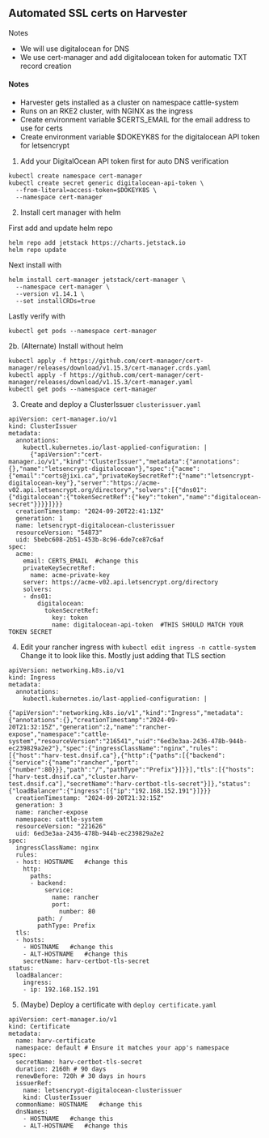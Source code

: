 ## Automated SSL certs on Harvester
Notes
- We will use digitalocean for DNS
- We use cert-manager and add digitalocean token for automatic TXT record creation


#### Notes
- Harvester gets installed as a cluster on namespace cattle-system
- Runs on an RKE2 cluster, with NGINX as the ingress
- Create environment variable $CERTS_EMAIL for the email address to use for certs
- Create environment variable $DOKEYK8S for the digitalocean API token for letsencrypt

  
1. Add your DigitalOcean API token first for auto DNS verification
```
kubectl create namespace cert-manager
kubectl create secret generic digitalocean-api-token \
  --from-literal=access-token=$DOKEYK8S \
  --namespace cert-manager
```

2. Install cert manager with helm

First add and update helm repo
```
helm repo add jetstack https://charts.jetstack.io
helm repo update
```

Next install with
```
helm install cert-manager jetstack/cert-manager \
  --namespace cert-manager \
  --version v1.14.1 \
  --set installCRDs=true
```

Lastly verify with
```
kubectl get pods --namespace cert-manager
```
2b. (Alternate) Install without helm
```
kubectl apply -f https://github.com/cert-manager/cert-manager/releases/download/v1.15.3/cert-manager.crds.yaml
kubectl apply -f https://github.com/cert-manager/cert-manager/releases/download/v1.15.3/cert-manager.yaml
kubectl get pods --namespace cert-manager
```

3. Create and deploy a ClusterIssuer `clusterissuer.yaml`
```
apiVersion: cert-manager.io/v1
kind: ClusterIssuer
metadata:
  annotations:
    kubectl.kubernetes.io/last-applied-configuration: |
      {"apiVersion":"cert-manager.io/v1","kind":"ClusterIssuer","metadata":{"annotations":{},"name":"letsencrypt-digitalocean"},"spec":{"acme":{"email":"certs@jixi.ca","privateKeySecretRef":{"name":"letsencrypt-digitalocean-key"},"server":"https://acme-v02.api.letsencrypt.org/directory","solvers":[{"dns01":{"digitalocean":{"tokenSecretRef":{"key":"token","name":"digitalocean-secret"}}}}]}}}
  creationTimestamp: "2024-09-20T22:41:13Z"
  generation: 1
  name: letsencrypt-digitalocean-clusterissuer
  resourceVersion: "54873"
  uid: 5bebc608-2b51-453b-8c96-6de7ce87c6af
spec:
  acme:
    email: CERTS_EMAIL  #change this
    privateKeySecretRef:
      name: acme-private-key
    server: https://acme-v02.api.letsencrypt.org/directory
    solvers:
    - dns01:
        digitalocean:
          tokenSecretRef:
            key: token
            name: digitalocean-api-token  #THIS SHOULD MATCH YOUR TOKEN SECRET
```

4. Edit your rancher ingress with `kubectl edit ingress -n cattle-system`
Change it to look like this. Mostly just adding that TLS section
```
apiVersion: networking.k8s.io/v1
kind: Ingress
metadata:
  annotations:
    kubectl.kubernetes.io/last-applied-configuration: |
      {"apiVersion":"networking.k8s.io/v1","kind":"Ingress","metadata":{"annotations":{},"creationTimestamp":"2024-09-20T21:32:15Z","generation":2,"name":"rancher-expose","namespace":"cattle-system","resourceVersion":"216541","uid":"6ed3e3aa-2436-478b-944b-ec239829a2e2"},"spec":{"ingressClassName":"nginx","rules":[{"host":"harv-test.dnsif.ca"},{"http":{"paths":[{"backend":{"service":{"name":"rancher","port":{"number":80}}},"path":"/","pathType":"Prefix"}]}}],"tls":[{"hosts":["harv-test.dnsif.ca","cluster.harv-test.dnsif.ca"],"secretName":"harv-certbot-tls-secret"}]},"status":{"loadBalancer":{"ingress":[{"ip":"192.168.152.191"}]}}}
  creationTimestamp: "2024-09-20T21:32:15Z"
  generation: 3
  name: rancher-expose
  namespace: cattle-system
  resourceVersion: "221626"
  uid: 6ed3e3aa-2436-478b-944b-ec239829a2e2
spec:
  ingressClassName: nginx
  rules:
  - host: HOSTNAME   #change this
    http:
      paths:
      - backend:
          service:
            name: rancher
            port:
              number: 80
        path: /
        pathType: Prefix
  tls:
  - hosts:
    - HOSTNAME   #change this
    - ALT-HOSTNAME   #change this
    secretName: harv-certbot-tls-secret
status:
  loadBalancer:
    ingress:
    - ip: 192.168.152.191
```



5. (Maybe) Deploy a certificate with `deploy certificate.yaml`
```
apiVersion: cert-manager.io/v1
kind: Certificate
metadata:
  name: harv-certificate
  namespace: default # Ensure it matches your app's namespace
spec:
  secretName: harv-certbot-tls-secret
  duration: 2160h # 90 days
  renewBefore: 720h # 30 days in hours
  issuerRef:
    name: letsencrypt-digitalocean-clusterissuer
    kind: ClusterIssuer
  commonName: HOSTNAME   #change this
  dnsNames:
    - HOSTNAME   #change this
    - ALT-HOSTNAME   #change this
```

